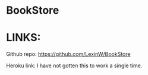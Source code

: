 # BookStore

# LINKS:

Github repo: https://github.com/LexinW/BookStore

Heroku link: I have not gotten this to work a single time. 
